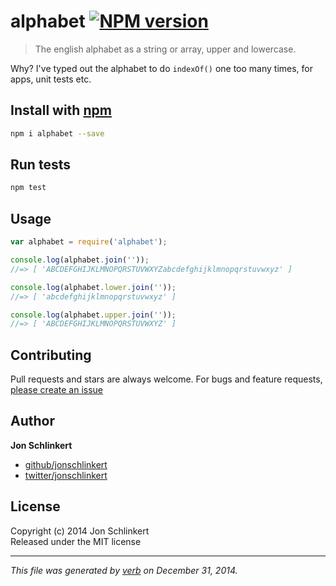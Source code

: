 # alphabet [![NPM version](https://badge.fury.io/js/alphabet.svg)](http://badge.fury.io/js/alphabet)

> The english alphabet as a string or array, upper and lowercase.

Why? I've typed out the alphabet to do `indexOf()` one too many times, for apps, unit tests etc.

## Install with [npm](npmjs.org)

```bash
npm i alphabet --save
```

## Run tests

```bash
npm test
```

## Usage

```js
var alphabet = require('alphabet');

console.log(alphabet.join(''));
//=> [ 'ABCDEFGHIJKLMNOPQRSTUVWXYZabcdefghijklmnopqrstuvwxyz' ]

console.log(alphabet.lower.join(''));
//=> [ 'abcdefghijklmnopqrstuvwxyz' ]

console.log(alphabet.upper.join(''));
//=> [ 'ABCDEFGHIJKLMNOPQRSTUVWXYZ' ]
```

## Contributing
Pull requests and stars are always welcome. For bugs and feature requests, [please create an issue](https://github.com/jonschlinkert/alphabet/issues)

## Author

**Jon Schlinkert**
 
+ [github/jonschlinkert](https://github.com/jonschlinkert)
+ [twitter/jonschlinkert](http://twitter.com/jonschlinkert) 

## License
Copyright (c) 2014 Jon Schlinkert  
Released under the MIT license

***

_This file was generated by [verb](https://github.com/assemble/verb) on December 31, 2014._